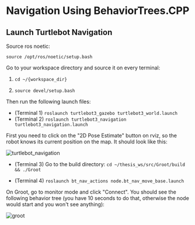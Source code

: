 # Navigation Using BehaviorTrees.CPP

## Launch Turtlebot Navigation

Source ros noetic:

`source /opt/ros/noetic/setup.bash`

Go to your workspace directory and source it on every terminal: 

1. `cd ~/{workspace_dir}`

2. `source devel/setup.bash`

Then run the following launch files:

* (Terminal 1) `roslaunch turtlebot3_gazebo turtlebot3_world.launch`
* (Terminal 2) `roslaunch turtlebot3_navigation turtlebot3_navigation.launch`

First you need to click on the "2D Pose Estimate" button on rviz, so the robot knows its current position on the map. It should look like this:

![turtlebot_navigation](https://user-images.githubusercontent.com/52609366/166153170-41ababf5-00ed-48c5-81b8-1eb3841a885f.png)

* (Terminal 3) Go to the build directory: 
`cd ~/thesis_ws/src/Groot/build && ./Groot`

* (Terminal 4) `roslaunch bt_nav_actions node.bt_nav_move_base.launch`

On Groot, go to monitor mode and click "Connect". You should see the following behavior tree (you have 10 seconds to do that, otherwise the node would start and you won't see anything):

![groot](https://user-images.githubusercontent.com/52609366/166153368-35645408-1626-4c65-9c6a-033c2780a9d2.png)



